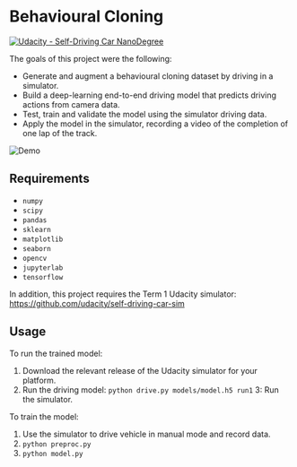 # Behavioural Cloning

[![Udacity - Self-Driving Car NanoDegree](https://s3.amazonaws.com/udacity-sdc/github/shield-carnd.svg)](http://www.udacity.com/drive)

The goals of this project were the following:

* Generate and augment a behavioural cloning dataset by driving in a simulator.
* Build a deep-learning end-to-end driving model that predicts driving actions from camera data.
* Test, train and validate the model using the simulator driving data.
* Apply the model in the simulator, recording a video of the completion of one lap of the track.

![Demo](./demo.gif)

## Requirements

- `numpy`
- `scipy`
- `pandas`
- `sklearn`
- `matplotlib`
- `seaborn`
- `opencv`
- `jupyterlab`
- `tensorflow`

In addition, this project requires the Term 1 Udacity simulator: https://github.com/udacity/self-driving-car-sim

## Usage
To run the trained model:
1. Download the relevant release of the Udacity simulator for your platform.
2. Run the driving model: `python drive.py models/model.h5 run1`
3: Run the simulator.

To train the model:
1. Use the simulator to drive vehicle in manual mode and record data.
2. `python preproc.py`
3. `python model.py`